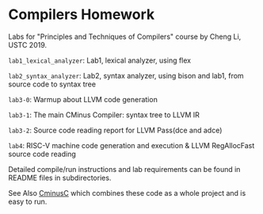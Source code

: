 # Compilers Homework

Labs for "Principles and Techniques of Compilers" course by Cheng Li, USTC 2019. 

`lab1_lexical_analyzer`: Lab1, lexical analyzer, using flex

`lab2_syntax_analyzer`: Lab2, syntax analyzer, using bison and lab1, from source code to syntax tree

`lab3-0`: Warmup about LLVM code generation

`lab3-1`: The main CMinus Compiler: syntax tree to LLVM IR

`lab3-2`: Source code reading report for LLVM Pass(dce and adce)

`lab4`: RISC-V machine code generation and execution & LLVM RegAllocFast source code reading

Detailed compile/run instructions and lab requirements can be found in README files in subdirectories. 

See Also [CminusC](https://github.com/ustcpetergu/CminusC) which combines these code as a whole project and is easy to run.